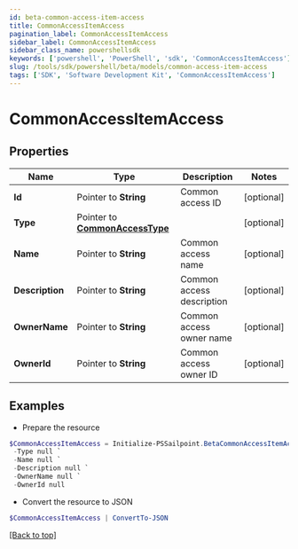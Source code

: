 ```yaml
---
id: beta-common-access-item-access
title: CommonAccessItemAccess
pagination_label: CommonAccessItemAccess
sidebar_label: CommonAccessItemAccess
sidebar_class_name: powershellsdk
keywords: ['powershell', 'PowerShell', 'sdk', 'CommonAccessItemAccess'] 
slug: /tools/sdk/powershell/beta/models/common-access-item-access
tags: ['SDK', 'Software Development Kit', 'CommonAccessItemAccess']
---
```



# CommonAccessItemAccess

## Properties

Name | Type | Description | Notes
------------ | ------------- | ------------- | -------------
**Id** |  Pointer to **String** | Common access ID | [optional] 
**Type** |  Pointer to [**CommonAccessType**](common-access-type) |  | [optional] 
**Name** |  Pointer to **String** | Common access name | [optional] 
**Description** |  Pointer to **String** | Common access description | [optional] 
**OwnerName** |  Pointer to **String** | Common access owner name | [optional] 
**OwnerId** |  Pointer to **String** | Common access owner ID | [optional] 

## Examples

- Prepare the resource
```powershell
$CommonAccessItemAccess = Initialize-PSSailpoint.BetaCommonAccessItemAccess  -Id null `
 -Type null `
 -Name null `
 -Description null `
 -OwnerName null `
 -OwnerId null
```

- Convert the resource to JSON
```powershell
$CommonAccessItemAccess | ConvertTo-JSON
```


[[Back to top]](#) 

